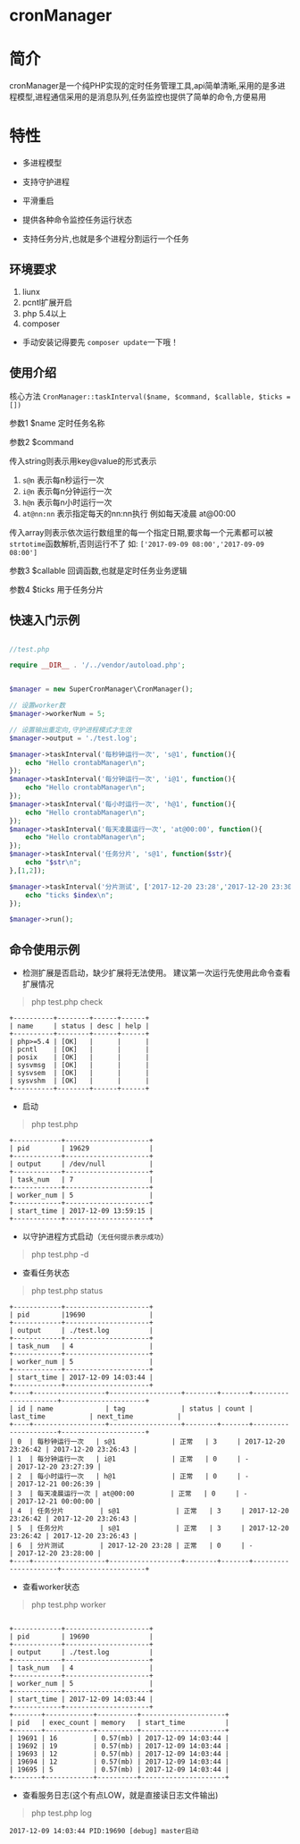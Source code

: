 # cronManager

# 简介

cronManager是一个纯PHP实现的定时任务管理工具,api简单清晰,采用的是多进程模型,进程通信采用的是消息队列,任务监控也提供了简单的命令,方便易用

# 特性

* 多进程模型

* 支持守护进程

* 平滑重启

* 提供各种命令监控任务运行状态

* 支持任务分片,也就是多个进程分割运行一个任务

## 环境要求

1. liunx
2. pcntl扩展开启
3. php 5.4以上
4. composer


* 手动安装记得要先 `composer update`一下哦！

## 使用介绍

核心方法 `CronManager::taskInterval($name, $command, $callable, $ticks = [])` 

参数1 $name 定时任务名称

参数2 $command 

传入string则表示用key@value的形式表示
1. `s@n` 表示每n秒运行一次 
2. `i@n` 表示每n分钟运行一次 
3. `h@n` 表示每n小时运行一次
4. `at@nn:nn` 表示指定每天的nn:nn执行 例如每天凌晨 at@00:00

传入array则表示依次运行数组里的每一个指定日期,要求每一个元素都可以被`strtotime`函数解析,否则运行不了
如: `['2017-09-09 08:00','2017-09-09 08:00']`

参数3 $callable 回调函数,也就是定时任务业务逻辑

参数4 $ticks 用于任务分片

## 快速入门示例

``` php

//test.php

require __DIR__ . '/../vendor/autoload.php';


$manager = new SuperCronManager\CronManager();

// 设置worker数
$manager->workerNum = 5;

// 设置输出重定向,守护进程模式才生效
$manager->output = './test.log';

$manager->taskInterval('每秒钟运行一次', 's@1', function(){
	echo "Hello crontabManager\n";
});
$manager->taskInterval('每分钟运行一次', 'i@1', function(){
	echo "Hello crontabManager\n";
});
$manager->taskInterval('每小时运行一次', 'h@1', function(){
	echo "Hello crontabManager\n";
});
$manager->taskInterval('每天凌晨运行一次', 'at@00:00', function(){
	echo "Hello crontabManager\n";
});
$manager->taskInterval('任务分片', 's@1', function($str){
	echo "$str\n";
},[1,2]);

$manager->taskInterval('分片测试', ['2017-12-20 23:28','2017-12-20 23:30'], function($index){
	echo "ticks $index\n";
});

$manager->run();


```

## 命令使用示例

* 检测扩展是否启动，缺少扩展将无法使用。 建议第一次运行先使用此命令查看扩展情况

> php test.php check

```
+----------+--------+------+------+
| name     | status | desc | help |
+----------+--------+------+------+
| php>=5.4 | [OK]   |      |      |
| pcntl    | [OK]   |      |      |
| posix    | [OK]   |      |      |
| sysvmsg  | [OK]   |      |      |
| sysvsem  | [OK]   |      |      |
| sysvshm  | [OK]   |      |      |
+----------+--------+------+------+
```

* 启动

>  php test.php

```
+------------+---------------------+
| pid        | 19629               |
+------------+---------------------+
| output     | /dev/null           |
+------------+---------------------+
| task_num   | 7                   |
+------------+---------------------+
| worker_num | 5                   |
+------------+---------------------+
| start_time | 2017-12-09 13:59:15 |
+------------+---------------------+

```

* 以守护进程方式启动（`无任何提示表示成功`）

>  php test.php -d

* 查看任务状态

>  php test.php status

```
+------------+---------------------+
| pid        |19690                |
+------------+---------------------+
| output     | ./test.log          |
+------------+---------------------+
| task_num   | 4                   |
+------------+---------------------+
| worker_num | 5                   |
+------------+---------------------+
| start_time | 2017-12-09 14:03:44 |
+------------+---------------------+
+----+------------------+------------------+--------+-------+---------------------+---------------------+
| id | name             | tag              | status | count | last_time           | next_time           |
+----+------------------+------------------+--------+-------+---------------------+---------------------+
| 0  | 每秒钟运行一次   | s@1              | 正常   | 3     | 2017-12-20 23:26:42 | 2017-12-20 23:26:43 |
| 1  | 每分钟运行一次   | i@1              | 正常   | 0     | -                   | 2017-12-20 23:27:39 |
| 2  | 每小时运行一次   | h@1              | 正常   | 0     | -                   | 2017-12-21 00:26:39 |
| 3  | 每天凌晨运行一次 | at@00:00         | 正常   | 0     | -                   | 2017-12-21 00:00:00 |
| 4  | 任务分片         | s@1              | 正常   | 3     | 2017-12-20 23:26:42 | 2017-12-20 23:26:43 |
| 5  | 任务分片         | s@1              | 正常   | 3     | 2017-12-20 23:26:42 | 2017-12-20 23:26:43 |
| 6  | 分片测试         | 2017-12-20 23:28 | 正常   | 0     | -                   | 2017-12-20 23:28:00 |
+----+------------------+------------------+--------+-------+---------------------+---------------------+
```

* 查看worker状态

>  php test.php worker

```

+------------+---------------------+
| pid        | 19690               |
+------------+---------------------+
| output     | ./test.log          |
+------------+---------------------+
| task_num   | 4                   |
+------------+---------------------+
| worker_num | 5                   |
+------------+---------------------+
| start_time | 2017-12-09 14:03:44 |
+------------+---------------------+
+-------+------------+----------+---------------------+
| pid   | exec_count | memory   | start_time          |
+-------+------------+----------+---------------------+
| 19691 | 16         | 0.57(mb) | 2017-12-09 14:03:44 |
| 19692 | 19         | 0.57(mb) | 2017-12-09 14:03:44 |
| 19693 | 12         | 0.57(mb) | 2017-12-09 14:03:44 |
| 19694 | 12         | 0.57(mb) | 2017-12-09 14:03:44 |
| 19695 | 5          | 0.57(mb) | 2017-12-09 14:03:44 |
+-------+------------+----------+---------------------+

```
* 查看服务日志(这个有点LOW，就是直接读日志文件输出)

>  php test.php log

```
2017-12-09 14:03:44 PID:19690 [debug] master启动
```
